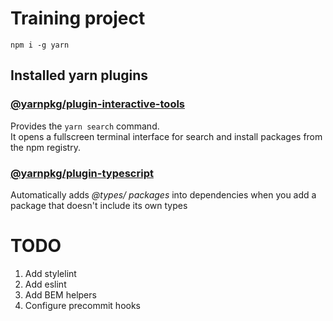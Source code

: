 # Training project

```text
npm i -g yarn
```

## Installed yarn plugins

### [@yarnpkg/plugin-interactive-tools](https://github.com/yarnpkg/berry/tree/master/packages/plugin-interactive-tools)

Provides the `yarn search` command.  
It opens a fullscreen terminal interface for search and install packages from the npm registry.

### [@yarnpkg/plugin-typescript](https://github.com/yarnpkg/berry/tree/master/packages/plugin-typescript)

Automatically adds _@types/ packages_ into dependencies when you add a package that doesn't include its own types

# TODO

1. Add stylelint
1. Add eslint
1. Add BEM helpers
1. Configure precommit hooks
